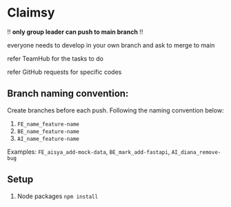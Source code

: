 # Claimsy

!! **only group leader can push to main branch** !!

everyone needs to develop in your own branch and ask to merge to main

refer TeamHub for the tasks to do

refer GitHub requests for specific codes

## Branch naming convention:

Create branches before each push. Following the naming convention below:

1. `FE_name_feature-name`
2. `BE_name_feature-name`
3. `AI_name_feature-name`

Examples:
`FE_aisya_add-mock-data`, `BE_mark_add-fastapi`, `AI_diana_remove-bug`

## Setup

1. Node packages
   `npm install`
